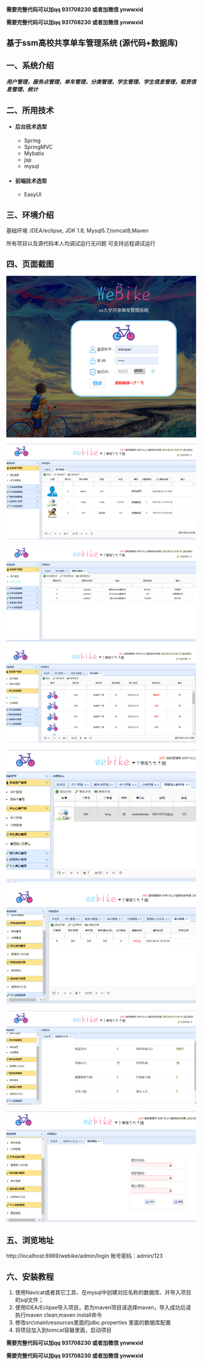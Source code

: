 **需要完整代码可以加qq  931708230 或者加微信 ynwwxid**

**需要完整代码可以加qq  931708230 或者加微信  ynwwxid**

## 基于ssm高校共享单车管理系统 (源代码+数据库)

## 一、系统介绍

##### 用户管理，服务点管理，单车管理，分类管理，学生管理、学生信息管理，租赁信息管理、统计

## 二、所用技术

- #### 后台技术选型

  * Spring
  * SpringMVC
  * Mybatis
  * jsp
  * mysql

- #### 前端技术选型

  * EasyUI


## 三、环境介绍

基础环境 :IDEA/eclipse, JDK 1.8, Mysql5.7,tomcat8,Maven

所有项目以及源代码本人均调试运行无问题 可支持远程调试运行

## 四、页面截图


![contents](./picture/picture1.png)

![contents](./picture/picture2.png)

![contents](./picture/picture3.png)

![contents](./picture/picture4.png)

![contents](./picture/picture5.png)

![contents](./picture/picture6.png)

![contents](./picture/picture7.png)

![contents](./picture/picture8.png)

## 五、浏览地址

http://localhost:8989/webike/admin/login
账号密码：admin/123

## 六、安装教程

1. 使用Navicat或者其它工具、在mysql中创建对应名称的数据库、并导入项目的sql文件；
2. 使用IDEA/Eclipse导入项目，若为maven项目请选择maven，导入成功后请执行maven clean;maven install命令
3. 修改src\main\resources里面的jdbc.properties 里面的数据库配置
4. 将项目加入到tomcat容器里面，启动项目 


**需要完整代码可以加qq  931708230 或者加微信 ynwwxid**

**需要完整代码可以加qq  931708230 或者加微信  ynwwxid**

